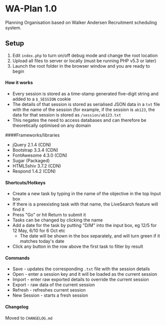 # WA-Plan 1.0
Planning Organisation based on Walker Andersen Recruitment scheduling system.

## Setup
1. Edit `index.php` to turn on/off debug mode and change the root location
2. Upload all files to server or locally (must be running PHP v5.3 or later)
3. Launch the root folder in the browser window and you are ready to begin

#### How it works
* Every session is stored as a time-stamp generated five-digit string and added to a `$_SESSION` cookie
* The details of that session is stored as serialised JSON data in a `txt` file with the name of the session (for example, if the session is `ab123`, the data for that session is stored as `/session/ab123.txt`
* This negates the need to access databases and can therefore be theoretically optimised on any domain

####Frameworks/libraries
* jQuery 2.1.4 (CDN)
* Bootstrap 3.3.4 (CDN)
* FontAwesome 4.3.0 (CDN)
* Sugar (Packaged)
* HTML5shiv 3.7.2 (CDN)
* Respond 1.4.2 (CDN)

#### Shortcuts/Hotkeys
* Create a new task by typing in the name of the objective in the top Input box
* If there is a preexisting task with that name, the LiveSearch feature will find it
* Press "Go" or hit Return to submit it
* Tasks can be changed by clicking the name
* Add a date for the task by putting "D/M" into the input box, eg 12/5 for 12 May, 6/10 for 6 Oct etc
  * The date will be shown in the box separately, and will turn green if it matches today's date
* Click any button in the row above the first task to filter by result

#### Commands
* Save - updates the corresponding `.txt` file with the session details
* Open - enter a session key and it will be loaded as the current session
* Import - enter raw exported details to override the current session
* Export - raw data of the current session
* Refresh - refreshes current session
* New Session - starts a fresh session

#### Changelog
Moved to `CHANGELOG.md`